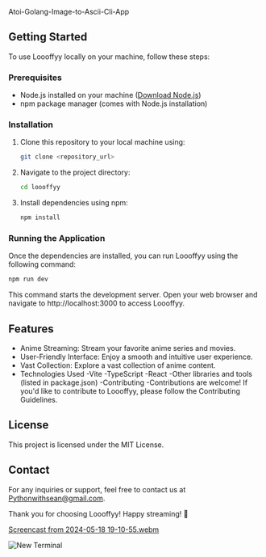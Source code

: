Atoi-Golang-Image-to-Ascii-Cli-App


## Getting Started

To use Loooffyy locally on your machine, follow these steps:

### Prerequisites

- Node.js installed on your machine ([Download Node.js](https://nodejs.org/))
- npm package manager (comes with Node.js installation)

### Installation

1. Clone this repository to your local machine using:

    ```bash
    git clone <repository_url>
    ```

2. Navigate to the project directory:

    ```bash
    cd loooffyy
    ```

3. Install dependencies using npm:

    ```bash
    npm install
    ```

### Running the Application

Once the dependencies are installed, you can run Loooffyy using the following command:

```bash
npm run dev
```

This command starts the development server. Open your web browser and navigate to http://localhost:3000 to access Loooffyy.

## Features

- Anime Streaming: Stream your favorite anime series and movies.
- User-Friendly Interface: Enjoy a smooth and intuitive user experience.
- Vast Collection: Explore a vast collection of anime content.
- Technologies Used
-Vite
-TypeScript
-React
-Other libraries and tools (listed in package.json)
-Contributing
-Contributions are welcome! If you'd like to contribute to Loooffyy, please follow the Contributing Guidelines.

## License
This project is licensed under the MIT License.

## Contact
For any inquiries or support, feel free to contact us at Pythonwithsean@gmail.com.

Thank you for choosing Loooffyy! Happy streaming! 🎉

[Screencast from 2024-05-18 19-10-55.webm](https://github.com/Pythonwithsean/Atoi-Golang-Image-to-Ascii-Cli-App/assets/107402787/3707d5e8-aed6-45bf-8632-30d6f88ab3e2)

![New Terminal](https://github.com/Pythonwithsean/Atoi-Golang-Image-to-Ascii-Cli-App/assets/107402787/0122dbcd-6a4a-40c4-a56f-b8c9f5c972c9)

